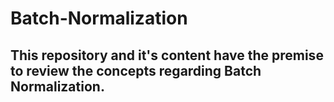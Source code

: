 # Batch-Normalization

## This repository and it's content have the premise to review the concepts regarding Batch Normalization.

